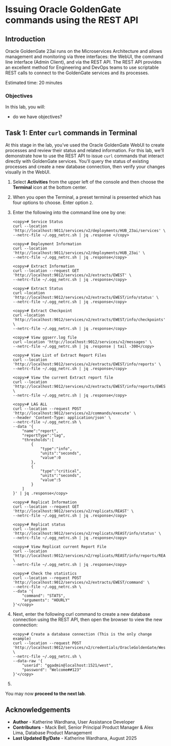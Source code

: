 # Issuing Oracle GoldenGate commands using the REST API

## Introduction

Oracle GoldenGate 23ai runs on the Microservices Architecture and allows management and monitoring via three interfaces: the WebUI, the command line interface (Admin Client), and via the REST API. The REST API provides an excellent method for Engineering and DevOps teams to use scriptable REST calls to connect to the GoldenGate services and its processes.

Estimated time: 20 minutes

### Objectives

In this lab, you will:
* do we have objectives?

## Task 1: Enter `curl` commands in Terminal

At this stage in the lab, you’ve used the Oracle GoldenGate WebUI to create processes and review their status and related information. For this lab, we'll demonstrate how to use the REST API to issue `curl` commands that interact directly with GoldenGate services. You'll query the status of existing processes and create a new database connection, then verify your changes visually in the WebUI.

1. Select **Activities** from the upper left of the console and then choose the **Terminal** icon at the bottom center.

2. When you open the Terminal, a preset terminal is presented which has four options to choose. Enter option `2`.

3. Enter the following into the command line one by one:

    ```
    <copy># Service Status
    curl --location 'http://localhost:9011/services/v2/deployments/HUB_23ai/services' \
    --netrc-file ~/.ogg_netrc.sh | jq .response </copy>
    ```
    ```
    <copy># Deployment Information
    curl --location 'http://localhost:9011/services/v2/deployments/HUB_23ai' \
    --netrc-file ~/.ogg_netrc.sh | jq .response</copy>
    ```
    ```
    <copy># Extract Information
    curl --location --request GET 'http://localhost:9012/services/v2/extracts/EWEST' \
    --netrc-file ~/.ogg_netrc.sh | jq .response</copy>
    ```
    ```
    <copy># Extract Status
    curl –location 'http://localhost:9012/services/v2/extracts/EWEST/info/status' \
    --netrc-file ~/.ogg_netrc.sh | jq .response</copy>
    ```
    ```
    <copy># Extract Checkpoint
    curl –location 'http://localhost:9012/services/v2/extracts/EWEST/info/checkpoints' \
    --netrc-file ~/.ogg_netrc.sh | jq .response</copy>
    ```
    ```
    <copy># View ggserr.log file 
    curl –location 'http://localhost:9012/services/v2/messages' \
    --netrc-file ~/.ogg_netrc.sh | jq .response | tail -300</copy>
    ```
    ```
    <copy># View List of Extract Report Files
    curl --location 'http://localhost:9012/services/v2/extracts/EWEST/info/reports' \
    --netrc-file ~/.ogg_netrc.sh | jq .response</copy>
    ```
    ```
    <copy># View the current Extract report file
    curl --location 'http://localhost:9012/services/v2/extracts/EWEST/info/reports/EWEST.rpt' \
    --netrc-file ~/.ogg_netrc.sh | jq .response</copy>
    ```
    ```
    <copy># LAG ALL
    curl --location --request POST 'http://localhost:9012/services/v2/commands/execute' \
    --header 'Content-Type: application/json' \
    --netrc-file ~/.ogg_netrc.sh \
    --data '{
        "name":"report",
        "reportType":"lag",
        "thresholds":[
            {
                "type":"info",
                "units":"seconds",
                "value":0
            },
            {
                "type":"critical",
                "units":"seconds",
                "value":5
            }
        ]
    }' | jq .response</copy>
    ```
    ```
    <copy># Replicat Information
    curl --location --request GET 'http://localhost:9012/services/v2/replicats/REAST' \
    --netrc-file ~/.ogg_netrc.sh | jq .response</copy>
    ```
    ```
    <copy># Replicat status
    curl --location 'http://localhost:9012/services/v2/replicats/REAST/info/status' \
    --netrc-file ~/.ogg_netrc.sh | jq .response</copy>
    ```
    ```
    <copy># View Replicat current Report File
    curl --location 'http://localhost:9012/services/v2/replicats/REAST/info/reports/REAST.rpt' \
    --netrc-file ~/.ogg_netrc.sh | jq .response</copy>
    ```
    ```
    <copy># Check the statistics
    curl --location --request POST 'http://localhost:9012/services/v2/extracts/EWEST/command' \
    --netrc-file ~/.ogg_netrc.sh \
    --data '{
        "command": "STATS",
        "arguments": "HOURLY"
    }'</copy>
    ```
4. Next, enter the following curl command to create a new database connection using the REST API, then open the browser to view the new connection:

    ```
    <copy># Create a database connection (This is the only change example)
    curl --location --request POST 'http://localhost:9012/services/v2/credentials/OracleGoldenGate/WestDB' \
    --netrc-file ~/.ogg_netrc.sh \
    --data-raw '{
        "userid": "ggadmin@localhost:1521/west",
        "password": "Welcome##123"
    }'</copy>
    ```
5. 

You may now **proceed to the next lab**.

## Acknowledgements
* **Author** - Katherine Wardhana, User Assistance Developer
* **Contributors** - Mack Bell, Senior Principal Product Manager & Alex Lima, Database Product Management
* **Last Updated By/Date** - Katherine Wardhana, August 2025